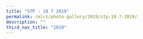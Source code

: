 ```yaml
---
title: "STP : 18 7 2019"
permalink: /mlcs/photo-gallery/2019/stp-18-7-2019/
description: ""
third_nav_title: "2019"
---
```

